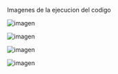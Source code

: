 Imagenes de la ejecucion del codigo 

![imagen](https://github.com/user-attachments/assets/9c09f769-3393-4dda-bfb6-24c35dfcfb30)

![imagen](https://github.com/user-attachments/assets/c0f41e8a-df5c-4039-816a-1a5f4ef0df36)

![imagen](https://github.com/user-attachments/assets/a900519e-dc2e-4ca3-85fc-8946fee80ccc)

![imagen](https://github.com/user-attachments/assets/72b9bed8-0181-403c-be99-afe7bd4832a7)


